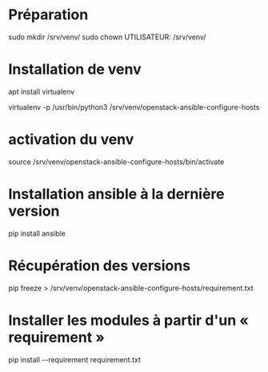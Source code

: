 # Préparation

sudo mkdir /srv/venv/
sudo chown UTILISATEUR: /srv/venv/

# Installation de venv

apt install virtualenv

virtualenv -p /usr/bin/python3 /srv/venv/openstack-ansible-configure-hosts

# activation du venv

source /srv/venv/openstack-ansible-configure-hosts/bin/activate

# Installation ansible à la dernière version

pip install ansible

# Récupération des versions

pip freeze > /srv/venv/openstack-ansible-configure-hosts/requirement.txt

# Installer les modules à partir d'un « requirement »

pip install --requirement requirement.txt

